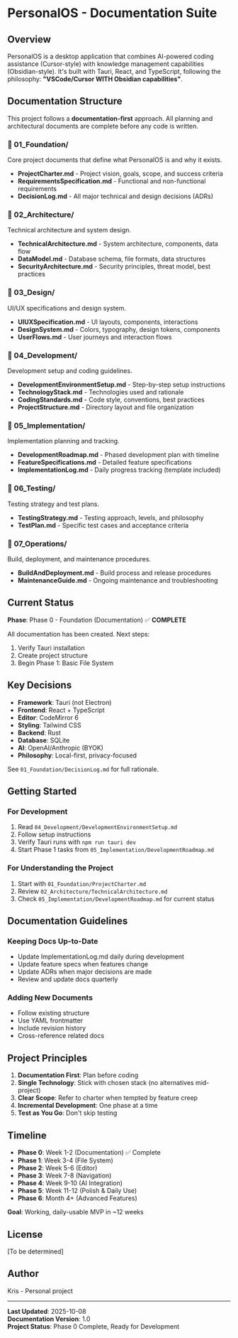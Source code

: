 # PersonalOS - Documentation Suite

## Overview

PersonalOS is a desktop application that combines AI-powered coding assistance (Cursor-style) with knowledge management capabilities (Obsidian-style). It's built with Tauri, React, and TypeScript, following the philosophy: **"VSCode/Cursor WITH Obsidian capabilities"**.

## Documentation Structure

This project follows a **documentation-first** approach. All planning and architectural documents are complete before any code is written.

### 📁 01_Foundation/
Core project documents that define what PersonalOS is and why it exists.

- **ProjectCharter.md** - Project vision, goals, scope, and success criteria
- **RequirementsSpecification.md** - Functional and non-functional requirements
- **DecisionLog.md** - All major technical and design decisions (ADRs)

### 📁 02_Architecture/
Technical architecture and system design.

- **TechnicalArchitecture.md** - System architecture, components, data flow
- **DataModel.md** - Database schema, file formats, data structures
- **SecurityArchitecture.md** - Security principles, threat model, best practices

### 📁 03_Design/
UI/UX specifications and design system.

- **UIUXSpecification.md** - UI layouts, components, interactions
- **DesignSystem.md** - Colors, typography, design tokens, components
- **UserFlows.md** - User journeys and interaction flows

### 📁 04_Development/
Development setup and coding guidelines.

- **DevelopmentEnvironmentSetup.md** - Step-by-step setup instructions
- **TechnologyStack.md** - Technologies used and rationale
- **CodingStandards.md** - Code style, conventions, best practices
- **ProjectStructure.md** - Directory layout and file organization

### 📁 05_Implementation/
Implementation planning and tracking.

- **DevelopmentRoadmap.md** - Phased development plan with timeline
- **FeatureSpecifications.md** - Detailed feature specifications
- **ImplementationLog.md** - Daily progress tracking (template included)

### 📁 06_Testing/
Testing strategy and test plans.

- **TestingStrategy.md** - Testing approach, levels, and philosophy
- **TestPlan.md** - Specific test cases and acceptance criteria

### 📁 07_Operations/
Build, deployment, and maintenance procedures.

- **BuildAndDeployment.md** - Build process and release procedures
- **MaintenanceGuide.md** - Ongoing maintenance and troubleshooting

## Current Status

**Phase**: Phase 0 - Foundation (Documentation) ✅ **COMPLETE**

All documentation has been created. Next steps:
1. Verify Tauri installation
2. Create project structure
3. Begin Phase 1: Basic File System

## Key Decisions

- **Framework**: Tauri (not Electron)
- **Frontend**: React + TypeScript
- **Editor**: CodeMirror 6
- **Styling**: Tailwind CSS
- **Backend**: Rust
- **Database**: SQLite
- **AI**: OpenAI/Anthropic (BYOK)
- **Philosophy**: Local-first, privacy-focused

See `01_Foundation/DecisionLog.md` for full rationale.

## Getting Started

### For Development
1. Read `04_Development/DevelopmentEnvironmentSetup.md`
2. Follow setup instructions
3. Verify Tauri runs with `npm run tauri dev`
4. Start Phase 1 tasks from `05_Implementation/DevelopmentRoadmap.md`

### For Understanding the Project
1. Start with `01_Foundation/ProjectCharter.md`
2. Review `02_Architecture/TechnicalArchitecture.md`
3. Check `05_Implementation/DevelopmentRoadmap.md` for current status

## Documentation Guidelines

### Keeping Docs Up-to-Date
- Update ImplementationLog.md daily during development
- Update feature specs when features change
- Update ADRs when major decisions are made
- Review and update docs quarterly

### Adding New Documents
- Follow existing structure
- Use YAML frontmatter
- Include revision history
- Cross-reference related docs

## Project Principles

1. **Documentation First**: Plan before coding
2. **Single Technology**: Stick with chosen stack (no alternatives mid-project)
3. **Clear Scope**: Refer to charter when tempted by feature creep
4. **Incremental Development**: One phase at a time
5. **Test as You Go**: Don't skip testing

## Timeline

- **Phase 0**: Week 1-2 (Documentation) ✅ Complete
- **Phase 1**: Week 3-4 (File System)
- **Phase 2**: Week 5-6 (Editor)
- **Phase 3**: Week 7-8 (Navigation)
- **Phase 4**: Week 9-10 (AI Integration)
- **Phase 5**: Week 11-12 (Polish & Daily Use)
- **Phase 6**: Month 4+ (Advanced Features)

**Goal**: Working, daily-usable MVP in ~12 weeks

## License

[To be determined]

## Author

Kris - Personal project

---

**Last Updated**: 2025-10-08  
**Documentation Version**: 1.0  
**Project Status**: Phase 0 Complete, Ready for Development

